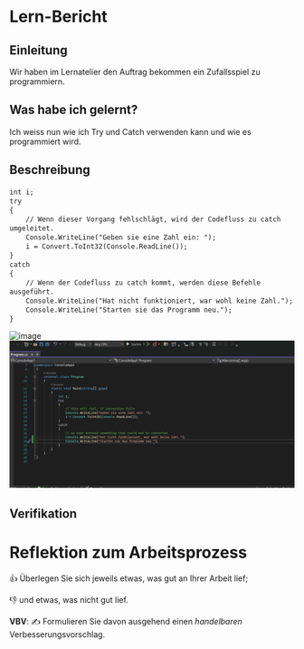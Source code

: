 # Lern-Bericht
## Einleitung
Wir haben im Lernatelier den Auftrag bekommen ein Zufallsspiel zu programmiern.

## Was habe ich gelernt?

Ich weiss nun wie ich Try und Catch verwenden kann und wie es programmiert wird.

## Beschreibung



```CSHARP
int i;
try
{
    // Wenn dieser Vorgang fehlschlägt, wird der Codefluss zu catch umgeleitet.
    Console.WriteLine("Geben sie eine Zahl ein: ");
    i = Convert.ToInt32(Console.ReadLine());
}
catch
{
    // Wenn der Codefluss zu catch kommt, werden diese Befehle ausgeführt.
    Console.WriteLine("Hat nicht funktioniert, war wohl keine Zahl.");
    Console.WriteLine("Starten sie das Programm neu.");
}
```
![image](https://user-images.githubusercontent.com/110893121/189841809-e8a0ed3d-38a2-4bb3-b50c-c02b6820a6a5.png)
![Gif](https://github.com/TigerL06/Lern-Bericht/blob/main/Animation.gif?raw=true)

## Verifikation



# Reflektion zum Arbeitsprozess

👍 Überlegen Sie sich jeweils etwas, was gut an Ihrer Arbeit lief; 

👎 und etwas, was nicht gut lief.

**VBV**: ✍️ Formulieren Sie davon ausgehend einen *handelbaren* Verbesserungsvorschlag.
